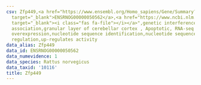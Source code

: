 ```yaml
---
csv: Zfp449,<a href="https://www.ensembl.org/Homo_sapiens/Gene/Summary?db=core;g=ENSRNOG00000050562"
  target="_blank">ENSRNOG00000050562</a>,<a href="https://www.ncbi.nlm.nih.gov/pubmed/30467350"
  target="_blank"><i class="fas fa-file"></i></a>",genetic interference,functional
  association,granular layer of cerebellar cortex , Apoptotic, RNA-seq assay, hsf-1
  overexpression,nucleotide sequence identification,nucleotide sequence identification,transcriptional
  regulation,up-regulates activity
data_alias: Zfp449
data_id: ENSRNOG00000050562
data_numevidence: 1
data_species: Rattus norvegicus
data_taxid: '10116'
title: Zfp449
---
```

